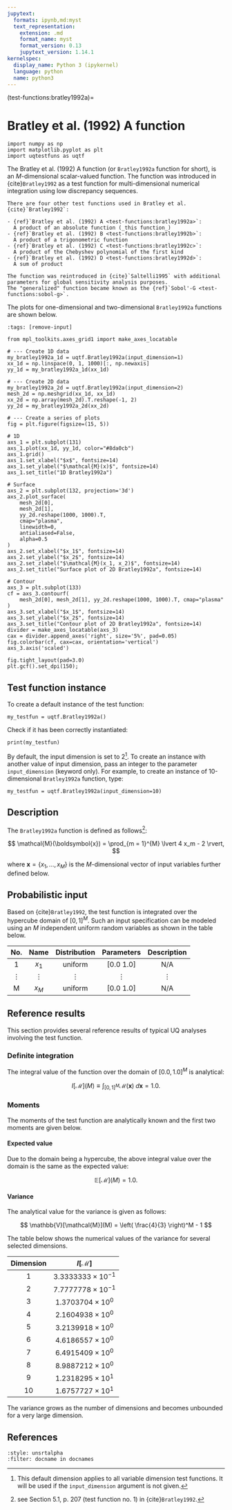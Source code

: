 ```yaml
---
jupytext:
  formats: ipynb,md:myst
  text_representation:
    extension: .md
    format_name: myst
    format_version: 0.13
    jupytext_version: 1.14.1
kernelspec:
  display_name: Python 3 (ipykernel)
  language: python
  name: python3
---
```


(test-functions:bratley1992a)=
# Bratley et al. (1992) A function

```{code-cell} ipython3
import numpy as np
import matplotlib.pyplot as plt
import uqtestfuns as uqtf
```

The Bratley et al. (1992) A function (or `Bratley1992a` function for short),
is an $M$-dimensional scalar-valued function.
The function was introduced in {cite}`Bratley1992` as a test function
for multi-dimensional numerical integration using low discrepancy sequences.

```{note}
There are four other test functions used in Bratley et al. {cite}`Bratley1992`:

- {ref}`Bratley et al. (1992) A <test-functions:bratley1992a>`:
  A product of an absolute function (_this function_)
- {ref}`Bratley et al. (1992) B <test-functions:bratley1992b>`:
  A product of a trigonometric function
- {ref}`Bratley et al. (1992) C <test-functions:bratley1992c>`:
  A product of the Chebyshev polynomial of the first kind
- {ref}`Bratley et al. (1992) D <test-functions:bratley1992d>`:
  A sum of product
  
The function was reintroduced in {cite}`Saltelli1995` with additional
parameters for global sensitivity analysis purposes.
The "generalized" function became known as the {ref}`Sobol'-G <test-functions:sobol-g>`. 
```

The plots for one-dimensional and two-dimensional `Bratley1992a` functions
are shown below.

```{code-cell} ipython3
:tags: [remove-input]

from mpl_toolkits.axes_grid1 import make_axes_locatable

# --- Create 1D data
my_bratley1992a_1d = uqtf.Bratley1992a(input_dimension=1)
xx_1d = np.linspace(0, 1, 1000)[:, np.newaxis]
yy_1d = my_bratley1992a_1d(xx_1d)

# --- Create 2D data
my_bratley1992a_2d = uqtf.Bratley1992a(input_dimension=2)
mesh_2d = np.meshgrid(xx_1d, xx_1d)
xx_2d = np.array(mesh_2d).T.reshape(-1, 2)
yy_2d = my_bratley1992a_2d(xx_2d)

# --- Create a series of plots
fig = plt.figure(figsize=(15, 5))

# 1D
axs_1 = plt.subplot(131)
axs_1.plot(xx_1d, yy_1d, color="#8da0cb")
axs_1.grid()
axs_1.set_xlabel("$x$", fontsize=14)
axs_1.set_ylabel("$\mathcal{M}(x)$", fontsize=14)
axs_1.set_title("1D Bratley1992a")

# Surface
axs_2 = plt.subplot(132, projection='3d')
axs_2.plot_surface(
    mesh_2d[0],
    mesh_2d[1],
    yy_2d.reshape(1000, 1000).T,
    cmap="plasma",
    linewidth=0,
    antialiased=False,
    alpha=0.5
)
axs_2.set_xlabel("$x_1$", fontsize=14)
axs_2.set_ylabel("$x_2$", fontsize=14)
axs_2.set_zlabel("$\mathcal{M}(x_1, x_2)$", fontsize=14)
axs_2.set_title("Surface plot of 2D Bratley1992a", fontsize=14)

# Contour
axs_3 = plt.subplot(133)
cf = axs_3.contourf(
    mesh_2d[0], mesh_2d[1], yy_2d.reshape(1000, 1000).T, cmap="plasma"
)
axs_3.set_xlabel("$x_1$", fontsize=14)
axs_3.set_ylabel("$x_2$", fontsize=14)
axs_3.set_title("Contour plot of 2D Bratley1992a", fontsize=14)
divider = make_axes_locatable(axs_3)
cax = divider.append_axes('right', size='5%', pad=0.05)
fig.colorbar(cf, cax=cax, orientation='vertical')
axs_3.axis('scaled')

fig.tight_layout(pad=3.0)
plt.gcf().set_dpi(150);
```

## Test function instance

To create a default instance of the test function:

```{code-cell} ipython3
my_testfun = uqtf.Bratley1992a()
```

Check if it has been correctly instantiated:

```{code-cell} ipython3
print(my_testfun)
```

By default, the input dimension is set to $2$[^default_dimension].
To create an instance with another value of input dimension,
pass an integer to the parameter `input_dimension` (keyword only).
For example, to create an instance of 10-dimensional `Bratley1992a` function,
type:

```{code-cell} ipython3
my_testfun = uqtf.Bratley1992a(input_dimension=10)
```

## Description

The `Bratley1992a` function is defined as follows[^location]:

$$
\mathcal{M}(\boldsymbol{x}) = \prod_{m = 1}^{M} \lvert 4 x_m - 2 \rvert,
$$

where $\boldsymbol{x} = \{ x_1, \ldots, x_M \}$
is the $M$-dimensional vector of input variables further defined below.

## Probabilistic input

Based on {cite}`Bratley1992`, the test function is integrated over the 
hypercube domain of $[0, 1]^M$.
Such an input specification can be modeled using an $M$ independent uniform
random variables as shown in the table below.

| No.       |  Name    |  Distribution | Parameters | Description |
|:---------:|:--------:|:-------------:|:----------:|:-----------:|
|  1        | $x_1$    | uniform       | [0.0 1.0]  |     N/A     |
|  $\vdots$ | $\vdots$ | $\vdots$      | $\vdots$   |  $\vdots$   |
|  M        | $x_M$    | uniform       | [0.0 1.0]  |     N/A     |

## Reference results

This section provides several reference results of typical UQ analyses involving
the test function.

### Definite integration

The integral value of the function over the domain of $[0.0, 1.0]^M$
is analytical:

$$
I[\mathcal{M}] (M) \equiv \int_{[0, 1]^M} \mathcal{M}(\boldsymbol{x}) \; d\boldsymbol{x} = 1.0.
$$

### Moments

The moments of the test function are analytically known
and the first two moments are given below.

#### Expected value

Due to the domain being a hypercube,
the above integral value over the domain is the same as the expected value:

$$
\mathbb{E}[\mathcal{M}](M) = 1.0.
$$

#### Variance

The analytical value for the variance is given as follows:

$$
\mathbb{V}[\mathcal{M}](M) = \left( \frac{4}{3} \right)^M - 1 
$$

The table below shows the numerical values of the variance
for several selected dimensions.

| Dimension |      $I[\mathcal{M}]$       |
|:---------:|:---------------------------:|
|     1     | $3.3333333 \times 10^{-1}$  | 
|     2     | $7.7777778 \times 10^{-1}$  |
|     3     |  $1.3703704 \times 10^{0}$  |
|     4     |  $2.1604938 \times 10^{0}$  |
|     5     |  $3.2139918 \times 10^{0}$  |
|     6     |  $4.6186557 \times 10^{0}$  |
|     7     |  $6.4915409 \times 10^{0}$  |
|     8     |  $8.9887212 \times 10^{0}$  |
|     9     |  $1.2318295 \times 10^{1}$  |
|    10     |  $1.6757727 \times 10^{1}$  |


The variance grows as the number of dimensions and becomes unbounded
for a very large dimension.

## References

```{bibliography}
:style: unsrtalpha
:filter: docname in docnames
```

[^location]: see Section 5.1, p. 207 (test function no. 1)
in {cite}`Bratley1992`.

[^default_dimension]: This default dimension applies to all variable dimension
test functions. It will be used if the `input_dimension` argument is not given.
